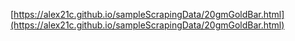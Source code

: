 [https://alex21c.github.io/sampleScrapingData/20gmGoldBar.html](https://alex21c.github.io/sampleScrapingData/20gmGoldBar.html)
